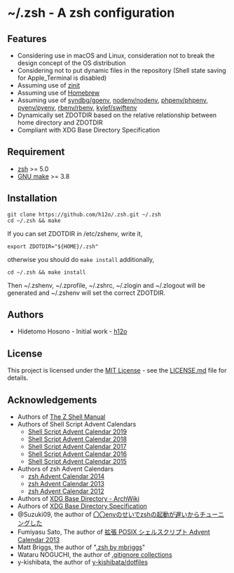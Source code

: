 # ~/.zsh - A zsh configuration

## Features

- Considering use in macOS and Linux, consideration not to break the design concept of the OS distribution
- Considering not to put dynamic files in the repository (Shell state saving for Apple_Terminal is disabled)
- Assuming use of [zinit](https://zdharma.org/zinit/wiki/)
- Assuming use of [Homebrew](https://brew.sh/)
- Assuming use of [syndbg/goenv](https://github.com/syndbg/goenv), [nodenv/nodenv](https://github.com/nodenv/nodenv), [phpenv/phpenv](https://github.com/phpenv/phpenv), [pyenv/pyenv](https://github.com/pyenv/pyenv), [rbenv/rbenv](https://github.com/rbenv/rbenv), [kylef/swiftenv](https://github.com/kylef/swiftenv)
- Dynamically set ZDOTDIR based on the relative relationship between home directory and ZDOTDIR
- Compliant with XDG Base Directory Specification

## Requirement

- [zsh](https://www.zsh.org/) >= 5.0
- [GNU make](https://www.gnu.org/software/make/) >= 3.8

## Installation

```zsh:-
git clone https://github.com/h12o/.zsh.git ~/.zsh
cd ~/.zsh && make
```

If you can set ZDOTDIR in /etc/zshenv, write it,

```zsh:/etc/zshenv
export ZDOTDIR="${HOME}/.zsh"
```

otherwise you should do `make install` additionally,

```zsh:-
cd ~/.zsh && make install
```

Then ~/.zshenv, ~/.zprofile, ~/.zshrc, ~/.zlogin and ~/.zlogout will be generated and ~/.zshenv will set the correct ZDOTDIR.

## Authors

- Hidetomo Hosono - Initial work - [h12o](https://github.com/h12o)

## License

This project is licensed under the [MIT License](https://choosealicense.com/licenses/mit/) - see the [LICENSE.md](LICENSE.md) file for details.

## Acknowledgements

- Authors of [The Z Shell Manual](http://zsh.sourceforge.net/Doc/Release/index.html)
- Authors of Shell Script Advent Calendars
  - [Shell Script Advent Calendar 2019](https://qiita.com/advent-calendar/2019/shellscript)
  - [Shell Script Advent Calendar 2018](https://qiita.com/advent-calendar/2018/shellscript)
  - [Shell Script Advent Calendar 2017](https://qiita.com/advent-calendar/2017/shellscript)
  - [Shell Script Advent Calendar 2016](https://qiita.com/advent-calendar/2016/shell-script)
  - [Shell Script Advent Calendar 2015](https://qiita.com/advent-calendar/2015/shell-script)
- Authors of zsh Advent Calendars
  - [zsh Advent Calendar 2014](https://qiita.com/advent-calendar/2014/zsh)
  - [zsh Advent Calendar 2013](https://qiita.com/advent-calendar/2013/zsh)
  - [zsh Advent Calendar 2012](https://qiita.com/advent-calendar/2012/zsh)
- Authors of [XDG Base Directory - ArchWiki](https://wiki.archlinux.jp/index.php/XDG_Base_Directory)
- Authors of [XDG Base Directory Specification](https://specifications.freedesktop.org/basedir-spec/latest/)
- @Suzuki09, the author of [〇〇envのせいでzshの起動が遅いからチューニングした](https://qiita.com/Suzuki09/items/6c27a8a875cf94d981a4)
- Fumiyasu Sato, The author of [拡張 POSIX シェルスクリプト Advent Calendar 2013](https://adventar.org/calendars/212)
- Matt Briggs, the author of "[.zsh by mbriggs](http://mattbriggs.net/.zsh/)"
- Wataru NOGUCHI, the author of [.gitignore collections](https://gist.github.com/wnoguchi/36cc49a9590cbec4aba3)
- y-kishibata, the author of [y-kishibata/dotfiles](https://github.com/y-kishibata/dotfiles/blob/master/.zshrc)
